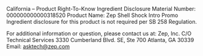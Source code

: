  
 
 
California – Product Right-To-Know Ingredient Disclosure 
Material Number: 000000000000318520 
Product Name: Zep Shell Shock Intro Promo 
Ingredient disclosure for this product is not required per SB 258 Regulation. 
 
For additional information or question, please contact us at: 
Zep, Inc. 
C/O Technical Services 
3330 Cumberland Blvd. SE, Ste 700 
Atlanta, GA 30339 
Email: asktech@zep.com 
 
 
 
 
